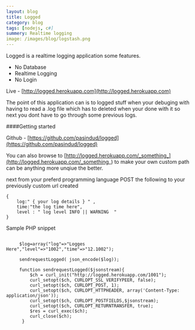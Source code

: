 ```yaml
---
layout: blog
title: Logged
category: blog
tags: [nodejs, c#]  
summery: Realtime logging
image: /images/blog/logstash.png
---
```



Logged is a realtime logging application some features.

-  No Database
-  Realtime Logging
-  No Login

Live - [http://logged.herokuapp.com](http://logged.herokuapp.com)

The point of this application can is to logged stuff when your debuging with having to read a 
.log file which has to deleted when your done with it so next you dont have to go through 
some previous logs.


####Getting started

Github - [https://github.com/pasindud/logged](https://github.com/pasindud/logged)


You can also browse to [http://logged.herokuapp.com/_something_](http://logged.herokuapp.com/_something_) to make your own custom path can be
anything more unqiue the better.

next from your preferd programming language POST the following to your previously custom url created


```
{
    log:" { your log details } " ,
    time:"the log time here",
    level : " log level INFO || WARNING  "
}
```



Sample PHP snippet



```

     $log=array("log"=>"Logges Here","level"=>"1002","time"=>"12.1002");

     sendrequestLogged( json_encode($log));

     function sendrequestLogged($jsonstream){
         $ch = curl_init("http://logged.herokuapp.com/1001");
         curl_setopt($ch, CURLOPT_SSL_VERIFYPEER, false);
         curl_setopt($ch, CURLOPT_POST, 1);
         curl_setopt($ch, CURLOPT_HTTPHEADER, array('Content-Type: application/json'));
         curl_setopt($ch, CURLOPT_POSTFIELDS,$jsonstream);
         curl_setopt($ch, CURLOPT_RETURNTRANSFER, true);
         $res = curl_exec($ch);
         curl_close($ch);
      }
```